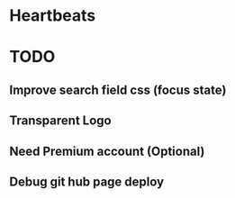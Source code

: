 # Heartbeats

# TODO

## Improve search field css (focus state)

## Transparent Logo

## Need Premium account (Optional)

## Debug git hub page deploy

